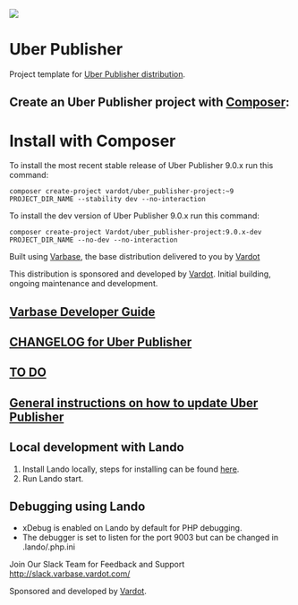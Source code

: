 [![](https://www.drupal.org/files/styles/grid-3-2x/public/project-images/UBER-Logo-Final-2109-2015%20%281%29.png)](https://www.drupal.org/project/uber_publisher)

# Uber Publisher

Project template for [Uber Publisher distribution](http://www.drupal.org/project/uber_publisher).


## Create an Uber Publisher project with [Composer](https://getcomposer.org/download/):

# Install with Composer

To install the most recent stable release of Uber Publisher 9.0.x run this command:
```
composer create-project vardot/uber_publisher-project:~9 PROJECT_DIR_NAME --stability dev --no-interaction
```


To install the dev version of Uber Publisher 9.0.x run this command:
```
composer create-project Vardot/uber_publisher-project:9.0.x-dev PROJECT_DIR_NAME --no-dev --no-interaction
```

Built using [Varbase](https://www.drupal.org/project/varbase), the base
 distribution delivered to you by [Vardot](https://www.vardot.com)

This distribution is sponsored and developed by [Vardot](https://www.vardot.com).
Initial building, ongoing maintenance and development.

## [Varbase Developer Guide](https://docs.varbase.vardot.com)

## [CHANGELOG for Uber Publisher](https://github.com/Vardot/uber_publisher/blob/9.0.x/CHANGELOG.md)

## [TO DO](https://github.com/Vardot/uber_publisher/blob/9.0.x/TODO.md)

## [General instructions on how to update Uber Publisher](https://github.com/Vardot/uber_publisher/blob/9.0.x/UPDATE.md)

## Local development with Lando

1. Install Lando locally, steps for installing can be found [here](https://docs.lando.dev/basics/installation.html).
2. Run Lando start.

## Debugging using Lando

- xDebug is enabled on Lando by default for PHP debugging.
- The debugger is set to listen for the port 9003 but can be changed in .lando/.php.ini

Join Our Slack Team for Feedback and Support
http://slack.varbase.vardot.com/

Sponsored and developed by [Vardot](https://www.drupal.org/vardot).